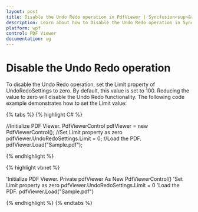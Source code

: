 ```yaml
---
layout: post
title: Disable the Undo Redo operation in PdfViewer | Syncfusion<sup>&reg;</sup>;
description: Learn about how to Disable the Undo Redo operation in Syncfusion<sup>&reg;</sup>; WPF Pdf Viewer control using UndoRedoSettings.
platform: wpf
control: PDF Viewer
documentation: ug
---
```


# Disable the Undo Redo operation 

To disable the Undo Redo operation, set the Limit property of UndoRedoSettings to zero. By default, this value is set to 100. Reducing the value to zero will disable the Undo Redo functionality. The following code example demonstrates how to set the Limit value:

{% tabs %}
{% highlight C# %}

//Initialize PDF Viewer.
PdfViewerControl pdfViewer = new PdfViewerControl();
//Set Limit property as zero
pdfViewer.UndoRedoSettings.Limit = 0;
//Load the PDF.
pdfViewer.Load("Sample.pdf");


{% endhighlight %}



{% highlight vbnet %}

'Initialize PDF Viewer.
Private pdfViewer As New PdfViewerControl()
'Set Limit property as zero
pdfViewer.UndoRedoSettings.Limit = 0
'Load the PDF.
pdfViewer.Load("Sample.pdf")


{% endhighlight %}
{% endtabs %}